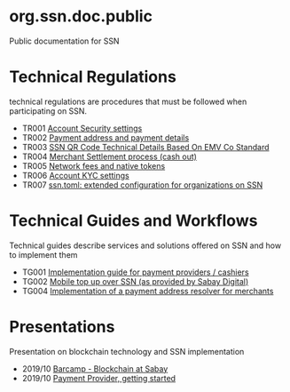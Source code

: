 # org.ssn.doc.public

Public documentation for SSN

# Technical Regulations

technical regulations are procedures that must be followed when participating on SSN.

* TR001 [Account Security settings](/tr/tr001.md)
* TR002 [Payment address and payment details](/tr/tr002.md)
* TR003 [SSN QR Code Technical Details Based On EMV Co Standard](/tr/tr003.md)
* TR004 [Merchant Settlement process (cash out)](/tr/tr004.md)
* TR005 [Network fees and native tokens](/tr/tr005.md)
* TR006 [Account KYC settings](/tr/tr006.md)
* TR007 [ssn.toml: extended configuration for organizations on SSN](/tr/tr007.md)

# Technical Guides and Workflows

Technical guides describe services and solutions offered on SSN and how to implement them

* TG001 [Implementation guide for payment providers / cashiers](/tg/tg001.md)
* TG002 [Mobile top up over SSN (as provided by Sabay Digital)](/tg/tg002.md)
* TG004 [Implementation of a payment address resolver for merchants](/tg/tg004.md)

# Presentations 

Presentation on blockchain technology and SSN implementation

* 2019/10 [Barcamp - Blockchain at Sabay](/presentations/2019-10-Barcamp-Blockchain.pdf)
* 2019/10 [Payment Provider, getting started](/presentations/2019-10-SSN-pp-integration-steps.pdf)



